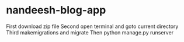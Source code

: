 # nandeesh-blog-app
First download zip file 
Second open terminal and goto current directory
Third makemigrations and migrate
Then python manage.py runserver
